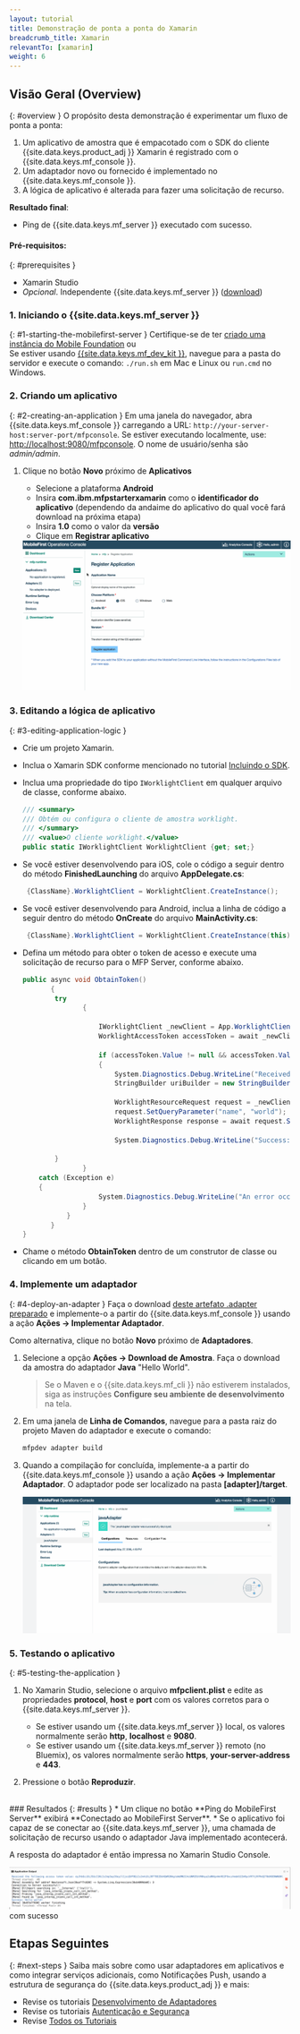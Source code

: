 ```yaml
---
layout: tutorial
title: Demonstração de ponta a ponta do Xamarin
breadcrumb_title: Xamarin
relevantTo: [xamarin]
weight: 6
---
```

<!-- NLS_CHARSET=UTF-8 -->
## Visão Geral (Overview)
{: #overview }
O propósito desta demonstração é experimentar um fluxo de ponta a ponta:

1. Um aplicativo de amostra que é empacotado com o SDK do cliente {{site.data.keys.product_adj }} Xamarin é registrado com o
{{site.data.keys.mf_console }}.
2. Um adaptador novo ou fornecido é implementado no {{site.data.keys.mf_console }}.  
3. A lógica de aplicativo é alterada para fazer uma solicitação de recurso.

**Resultado final**:

* Ping de {{site.data.keys.mf_server }} executado com sucesso.

#### Pré-requisitos:
{: #prerequisites }
* Xamarin Studio
* *Opcional*. Independente {{site.data.keys.mf_server }} ([download]({{site.baseurl}}/downloads))

### 1. Iniciando o {{site.data.keys.mf_server }}
{: #1-starting-the-mobilefirst-server }
Certifique-se de ter [criado uma instância do Mobile Foundation](../../bluemix/using-mobile-foundation) ou  
Se estiver usando [{{site.data.keys.mf_dev_kit }}](../../installation-configuration/development/), navegue
para a pasta do servidor e execute o comando: `./run.sh` em Mac e Linux ou `run.cmd` no Windows.

### 2. Criando um aplicativo
{: #2-creating-an-application }
Em uma janela do navegador, abra {{site.data.keys.mf_console }} carregando a URL:
`http://your-server-host:server-port/mfpconsole`. Se estiver executando localmente, use:
[http://localhost:9080/mfpconsole](http://localhost:9080/mfpconsole). O nome de usuário/senha são *admin/admin*.

1. Clique no botão **Novo** próximo de **Aplicativos**
    * Selecione a plataforma **Android**
    * Insira **com.ibm.mfpstarterxamarin** como o **identificador do aplicativo** (dependendo da
andaime do aplicativo do qual você fará download na próxima etapa)
    * Insira **1.0** como o valor da **versão**
    * Clique em **Registrar aplicativo**

    <img class="gifplayer" alt="Registre um aplicativo" src="register-an-application-xamarin.gif"/>

### 3. Editando a lógica de aplicativo
{: #3-editing-application-logic }
* Crie um projeto Xamarin.
* Inclua o Xamarin SDK conforme mencionado no tutorial [Incluindo o SDK](../../application-development/sdk/xamarin/).
* Inclua uma propriedade do tipo `IWorklightClient` em qualquer arquivo de classe, conforme abaixo.

   ```csharp
   /// <summary>
   /// Obtém ou configura o cliente de amostra worklight.
   /// </summary>
   /// <value>O cliente worklight.</value>
   public static IWorklightClient WorklightClient {get; set;}
   ```
* Se você estiver desenvolvendo para iOS, cole o código a seguir dentro do método **FinishedLaunching** do arquivo **AppDelegate.cs**:

  ```csharp
   {ClassName}.WorklightClient = WorklightClient.CreateInstance();
  ```
* Se você estiver desenvolvendo para Android, inclua a linha de código a seguir dentro do método **OnCreate** do arquivo
**MainActivity.cs**:

  ```csharp
   {ClassName}.WorklightClient = WorklightClient.CreateInstance(this);
  ```
* Defina um método para obter o token de acesso e execute uma solicitação de recurso para o MFP Server, conforme abaixo.
   
    ```csharp
    public async void ObtainToken()
           { 
            try
                   {
       
                       IWorklightClient _newClient = App.WorklightClient;
                       WorklightAccessToken accessToken = await _newClient.AuthorizationManager.ObtainAccessToken("");
       
                       if (accessToken.Value != null && accessToken.Value != "")
                       {
                           System.Diagnostics.Debug.WriteLine("Received the following access token value: " + accessToken.Value);
                           StringBuilder uriBuilder = new StringBuilder().Append("/adapters/javaAdapter/resource/greet");
       
                           WorklightResourceRequest request = _newClient.ResourceRequest(new Uri(uriBuilder.ToString(), UriKind.Relative), "GET");
                           request.SetQueryParameter("name", "world");
                           WorklightResponse response = await request.Send();
       
                           System.Diagnostics.Debug.WriteLine("Success: " + response.ResponseText);

            }
                   }
        catch (Exception e)
        {
                       System.Diagnostics.Debug.WriteLine("An error occurred: '{0}'", e);
                   }
               }
           }
    }
   ```
  
* Chame o método **ObtainToken** dentro de um construtor de classe ou clicando em um botão.

### 4. Implemente um adaptador
{: #4-deploy-an-adapter }
Faça o download [deste artefato .adapter preparado](../javaAdapter.adapter) e implemente-o a partir do
{{site.data.keys.mf_console }} usando a ação **Ações → Implementar Adaptador**.

Como alternativa, clique no botão **Novo** próximo de **Adaptadores**.  

1. Selecione a opção **Ações → Download de Amostra**. Faça o download da amostra do adaptador **Java** "Hello World".

   > Se o Maven e o {{site.data.keys.mf_cli }} não estiverem instalados, siga as instruções **Configure seu ambiente de
desenvolvimento** na tela.

2. Em uma janela de **Linha de Comandos**, navegue para a pasta raiz do projeto Maven do adaptador e execute o comando:

   ```bash
   mfpdev adapter build
   ```

3. Quando a compilação for concluída, implemente-a a partir do {{site.data.keys.mf_console }} usando a ação **Ações →
Implementar Adaptador**. O adaptador pode ser localizado na pasta **[adapter]/target**.

   <img class="gifplayer" alt="Implemente um adaptador" src="create-an-adapter.png"/>

<!-- <img src="device-screen.png" alt="sample app" style="float:right"/>-->
### 5. Testando o aplicativo
{: #5-testing-the-application }
1. No Xamarin Studio, selecione o arquivo **mfpclient.plist** e edite as propriedades **protocol**,
**host** e **port** com os valores corretos para o {{site.data.keys.mf_server }}.
    * Se estiver usando um {{site.data.keys.mf_server }} local, os valores normalmente serão **http**,
**localhost** e **9080**.
    * Se estiver usando um {{site.data.keys.mf_server }} remoto (no Bluemix), os valores normalmente serão
**https**, **your-server-address** e **443**.

2. Pressione o botão **Reproduzir**.

<br clear="all"/>
### Resultados
{: #results }
* Um clique no botão **Ping do MobileFirst Server** exibirá **Conectado ao MobileFirst
Server**.
* Se o aplicativo foi capaz de se conectar ao {{site.data.keys.mf_server }}, uma chamada de solicitação de recurso usando o
adaptador Java implementado acontecerá.

A resposta do adaptador é então impressa no Xamarin Studio Console.

![Imagem do aplicativo que chamou um recurso do {{site.data.keys.mf_server }}](console-output.png) com sucesso

## Etapas Seguintes
{: #next-steps }
Saiba mais sobre como usar adaptadores em aplicativos e como integrar serviços adicionais, como Notificações Push, usando a estrutura de
segurança do {{site.data.keys.product_adj }} e mais:

- Revise os tutoriais [Desenvolvimento de Adaptadores](../../adapters/)
- Revise os tutoriais [Autenticação e Segurança](../../authentication-and-security/)
- Revise [Todos os Tutoriais](../../all-tutorials)
